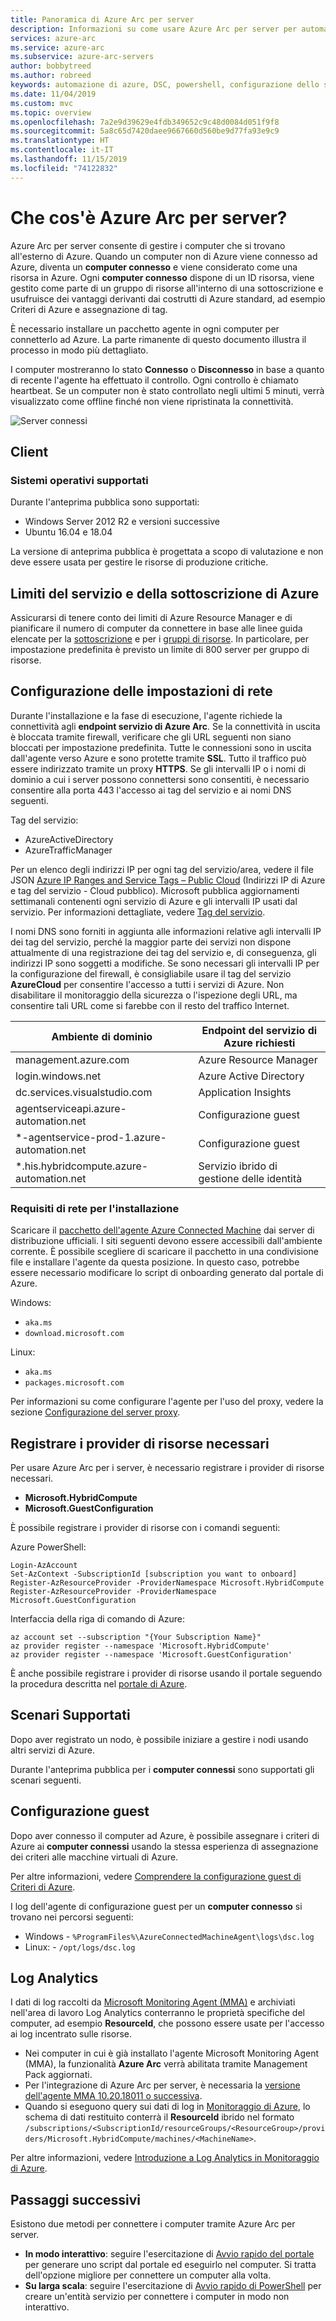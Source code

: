 ```yaml
---
title: Panoramica di Azure Arc per server
description: Informazioni su come usare Azure Arc per server per automatizzare il ciclo di vita dell'infrastruttura e delle applicazioni.
services: azure-arc
ms.service: azure-arc
ms.subservice: azure-arc-servers
author: bobbytreed
ms.author: robreed
keywords: automazione di azure, DSC, powershell, configurazione dello stato desiderato, gestione aggiornamenti, rilevamento modifiche, inventario, runbook, python, grafico, ibrido
ms.date: 11/04/2019
ms.custom: mvc
ms.topic: overview
ms.openlocfilehash: 7a2e9d39629e4fdb349652c9c48d0084d051f9f8
ms.sourcegitcommit: 5a8c65d7420daee9667660d560be9d77fa93e9c9
ms.translationtype: HT
ms.contentlocale: it-IT
ms.lasthandoff: 11/15/2019
ms.locfileid: "74122832"
---
```

# <a name="what-is-azure-arc-for-servers"></a>Che cos'è Azure Arc per server?

Azure Arc per server consente di gestire i computer che si trovano all'esterno di Azure.
Quando un computer non di Azure viene connesso ad Azure, diventa un **computer connesso** e viene considerato come una risorsa in Azure. Ogni **computer connesso** dispone di un ID risorsa, viene gestito come parte di un gruppo di risorse all'interno di una sottoscrizione e usufruisce dei vantaggi derivanti dai costrutti di Azure standard, ad esempio Criteri di Azure e assegnazione di tag.

È necessario installare un pacchetto agente in ogni computer per connetterlo ad Azure. La parte rimanente di questo documento illustra il processo in modo più dettagliato.

I computer mostreranno lo stato **Connesso** o **Disconnesso** in base a quanto di recente l'agente ha effettuato il controllo. Ogni controllo è chiamato heartbeat. Se un computer non è stato controllato negli ultimi 5 minuti, verrà visualizzato come offline finché non viene ripristinata la connettività.  <!-- For more information on troubleshooting agent connectivity, see [Troubleshooting Azure Arc for servers](troubleshoot/arc-for-servers.md). -->

![Server connessi](./media/overview/arc-for-servers-onboarded-servers.png)

## <a name="clients"></a>Client

### <a name="supported-operating-systems"></a>Sistemi operativi supportati

Durante l'anteprima pubblica sono supportati:

- Windows Server 2012 R2 e versioni successive
- Ubuntu 16.04 e 18.04

La versione di anteprima pubblica è progettata a scopo di valutazione e non deve essere usata per gestire le risorse di produzione critiche.

## <a name="azure-subscription-and-service-limits"></a>Limiti del servizio e della sottoscrizione di Azure

Assicurarsi di tenere conto dei limiti di Azure Resource Manager e di pianificare il numero di computer da connettere in base alle linee guida elencate per la [sottoscrizione](../../azure-subscription-service-limits.md#subscription-limits---azure-resource-manager) e per i [gruppi di risorse](../../azure-subscription-service-limits.md#resource-group-limits). In particolare, per impostazione predefinita è previsto un limite di 800 server per gruppo di risorse.

## <a name="networking-configuration"></a>Configurazione delle impostazioni di rete

Durante l'installazione e la fase di esecuzione, l'agente richiede la connettività agli **endpoint servizio di Azure Arc**. Se la connettività in uscita è bloccata tramite firewall, verificare che gli URL seguenti non siano bloccati per impostazione predefinita. Tutte le connessioni sono in uscita dall'agente verso Azure e sono protette tramite **SSL**. Tutto il traffico può essere indirizzato tramite un proxy **HTTPS**. Se gli intervalli IP o i nomi di dominio a cui i server possono connettersi sono consentiti, è necessario consentire alla porta 443 l'accesso ai tag del servizio e ai nomi DNS seguenti.

Tag del servizio:

* AzureActiveDirectory
* AzureTrafficManager

Per un elenco degli indirizzi IP per ogni tag del servizio/area, vedere il file JSON [Azure IP Ranges and Service Tags – Public Cloud](https://www.microsoft.com/download/details.aspx?id=56519) (Indirizzi IP di Azure e tag del servizio - Cloud pubblico). Microsoft pubblica aggiornamenti settimanali contenenti ogni servizio di Azure e gli intervalli IP usati dal servizio. Per informazioni dettagliate, vedere [Tag del servizio](https://docs.microsoft.com/azure/virtual-network/security-overview#service-tags).

I nomi DNS sono forniti in aggiunta alle informazioni relative agli intervalli IP dei tag del servizio, perché la maggior parte dei servizi non dispone attualmente di una registrazione dei tag del servizio e, di conseguenza, gli indirizzi IP sono soggetti a modifiche. Se sono necessari gli intervalli IP per la configurazione del firewall, è consigliabile usare il tag del servizio **AzureCloud** per consentire l'accesso a tutti i servizi di Azure. Non disabilitare il monitoraggio della sicurezza o l'ispezione degli URL, ma consentire tali URL come si farebbe con il resto del traffico Internet.

| Ambiente di dominio | Endpoint del servizio di Azure richiesti |
|---------|---------|
|management.azure.com|Azure Resource Manager|
|login.windows.net|Azure Active Directory|
|dc.services.visualstudio.com|Application Insights|
|agentserviceapi.azure-automation.net|Configurazione guest|
|*-agentservice-prod-1.azure-automation.net|Configurazione guest|
|*.his.hybridcompute.azure-automation.net|Servizio ibrido di gestione delle identità|

### <a name="installation-network-requirements"></a>Requisiti di rete per l'installazione

Scaricare il [pacchetto dell'agente Azure Connected Machine](https://aka.ms/AzureConnectedMachineAgent) dai server di distribuzione ufficiali. I siti seguenti devono essere accessibili dall'ambiente corrente. È possibile scegliere di scaricare il pacchetto in una condivisione file e installare l'agente da questa posizione. In questo caso, potrebbe essere necessario modificare lo script di onboarding generato dal portale di Azure.

Windows:

* `aka.ms`
* `download.microsoft.com`

Linux:

* `aka.ms`
* `packages.microsoft.com`

Per informazioni su come configurare l'agente per l'uso del proxy, vedere la sezione [Configurazione del server proxy](quickstart-onboard-powershell.md#proxy-server-configuration).

## <a name="register-the-required-resource-providers"></a>Registrare i provider di risorse necessari

Per usare Azure Arc per i server, è necessario registrare i provider di risorse necessari.

* **Microsoft.HybridCompute**
* **Microsoft.GuestConfiguration**

È possibile registrare i provider di risorse con i comandi seguenti:

Azure PowerShell:

```azurepowershell-interactive
Login-AzAccount
Set-AzContext -SubscriptionId [subscription you want to onboard]
Register-AzResourceProvider -ProviderNamespace Microsoft.HybridCompute
Register-AzResourceProvider -ProviderNamespace Microsoft.GuestConfiguration
```

Interfaccia della riga di comando di Azure:

```azurecli-interactive
az account set --subscription "{Your Subscription Name}"
az provider register --namespace 'Microsoft.HybridCompute'
az provider register --namespace 'Microsoft.GuestConfiguration'
```

È anche possibile registrare i provider di risorse usando il portale seguendo la procedura descritta nel [portale di Azure](../../azure-resource-manager/resource-manager-supported-services.md#azure-portal).

## <a name="supported-scenarios"></a>Scenari Supportati

Dopo aver registrato un nodo, è possibile iniziare a gestire i nodi usando altri servizi di Azure.

Durante l'anteprima pubblica per i **computer connessi** sono supportati gli scenari seguenti.

## <a name="guest-configuration"></a>Configurazione guest

Dopo aver connesso il computer ad Azure, è possibile assegnare i criteri di Azure ai **computer connessi** usando la stessa esperienza di assegnazione dei criteri alle macchine virtuali di Azure.

Per altre informazioni, vedere [Comprendere la configurazione guest di Criteri di Azure](../../governance/policy/concepts/guest-configuration.md).

I log dell'agente di configurazione guest per un **computer connesso** si trovano nei percorsi seguenti:

* Windows - `%ProgramFiles%\AzureConnectedMachineAgent\logs\dsc.log`
* Linux: - `/opt/logs/dsc.log`

## <a name="log-analytics"></a>Log Analytics

I dati di log raccolti da [Microsoft Monitoring Agent (MMA)](https://docs.microsoft.com/azure/azure-monitor/log-query/log-query-overview) e archiviati nell'area di lavoro Log Analytics conterranno le proprietà specifiche del computer, ad esempio **ResourceId**, che possono essere usate per l'accesso ai log incentrato sulle risorse.

- Nei computer in cui è già installato l'agente Microsoft Monitoring Agent (MMA), la funzionalità **Azure Arc** verrà abilitata tramite Management Pack aggiornati.
- Per l'integrazione di Azure Arc per server, è necessaria la [versione dell'agente MMA 10.20.18011 o successiva](https://docs.microsoft.com/azure/virtual-machines/extensions/oms-windows#agent-and-vm-extension-version).
- Quando si eseguono query sui dati di log in [Monitoraggio di Azure](https://docs.microsoft.com/azure/azure-monitor/log-query/log-query-overview), lo schema di dati restituito conterrà il **ResourceId** ibrido nel formato `/subscriptions/<SubscriptionId/resourceGroups/<ResourceGroup>/providers/Microsoft.HybridCompute/machines/<MachineName>`.

Per altre informazioni, vedere [Introduzione a Log Analytics in Monitoraggio di Azure](https://docs.microsoft.com/azure/azure-monitor/log-query/get-started-portal).

<!-- MMA agent version 10.20.18011 and later -->

## <a name="next-steps"></a>Passaggi successivi

Esistono due metodi per connettere i computer tramite Azure Arc per server.

* **In modo interattivo**: seguire l'esercitazione di [Avvio rapido del portale](quickstart-onboard-portal.md) per generare uno script dal portale ed eseguirlo nel computer. Si tratta dell'opzione migliore per connettere un computer alla volta.
* **Su larga scala**: seguire l'esercitazione di [Avvio rapido di PowerShell](quickstart-onboard-powershell.md) per creare un'entità servizio per connettere i computer in modo non interattivo.
